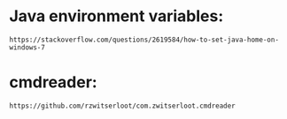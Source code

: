 # Java environment variables:
    https://stackoverflow.com/questions/2619584/how-to-set-java-home-on-windows-7
# cmdreader:
    https://github.com/rzwitserloot/com.zwitserloot.cmdreader
